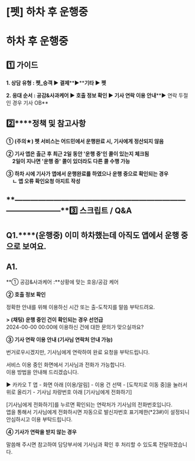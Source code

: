 # [펫] 하차 후 운행중

**하차 후 운행중**
============

**1️⃣ 가이드**
-----------

**1. 상담 유형 : 펫\_승객 ▶ 결제****▶****기타 ▶ 펫**

**2. 응대 순서 : 공감&사과케어 ▶ 호출 정보 확인 ▶ 기사 연락 이용 안내****▶ 연락 두절인 경우 기사 OB**

**2️⃣****정책 및 참고사항**
--------------------

**① (주의★) 펫 서비스는 어드민에서 운행완료 시, 기사에게 정산되지 않음**

**② 기사 앱은 출근 후 최근 2일 동안 '운행 중'인 콜이 있는지 체크됨  
     2일이 지나면 '운행 중' 콜이 있더라도 다른 콜 수행 가능**

**③ 하차 시에 기사가 앱에서 운행완료를 하였으나 운행 중으로 확인되는 경우  
     ㄴ 앱 오류 확인요청 아지트 작성**

**―****―****―****―****―****―****―****―****―****―****―****―****―****―****―****―****―****―****―****―****―****―****―****―****―****―****―****―****―****3️⃣ 스크립트 / Q&A**
-------------------------------------------------------------------------------------------------------------------------------------------------------------------

**Q1.****(운행중) 이미 하차했는데 아직도 앱에서 운행 중으로 보여요.**
---------------------------------------------

**A1.**
-------

**① 공감&사과케어 :**상황에 맞는 호응/공감 케어

**② 호출 정보 확인**

정확한 안내를 위해 이용하신 시간 또는 출-도착지를 말씀 부탁드려요.

**> (채팅) 운행 중인 건이 확인되는 경우 선언급**  
2024-00-00 00:00에 이용하신 건에 대한 문의가 맞으실까요?

**③ 기사 연락 이용 안내 (기사님 연락처 안내 가능)**

번거로우시겠지만, 기사님에게 연락하여 완료 요청을 부탁드립니다.

서비스 이용 중인 화면에서 기사님과 전화가 가능합니다.  
이용 방법을 안내해 드리겠습니다.

▶ 카카오 T 앱 - 화면 아래 [이용/알림] - 이용 건 선택 - [도착지로 이동 중]을 눌러서 위로 올리기 - 기사님 차량번호 아래 [기사님에게 전화하기]

[기사님에게 전화하기]를 누르면 확인되는 연락처가 기사님의 전화번호입니다.  
앱을 통해서 기사님에게 전화하시면 자동으로 발신자번호 표기제한(\*23#)이 설정되니 안심하시고 이용 부탁드립니다.

**④ 기사가 연락을 받지 않는 경우**

말씀해 주시면 참고하여 담당부서에 기사님과 확인 후 처리할 수 있도록 전달하겠습니다.